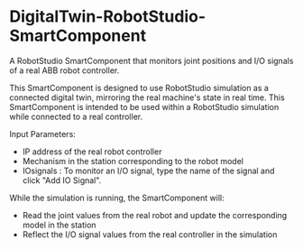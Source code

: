 # DigitalTwin-RobotStudio-SmartComponent
A RobotStudio SmartComponent that monitors joint positions and I/O signals of a real ABB robot controller.

This SmartComponent is designed to use RobotStudio simulation as a connected digital twin, mirroring the real machine's state in real time.
This SmartComponent is intended to be used within a RobotStudio simulation while connected to a real controller.

Input Parameters:
- IP address of the real robot controller
- Mechanism in the station corresponding to the robot model
- IOsignals : To monitor an I/O signal, type the name of the signal and click "Add IO Signal".

While the simulation is running, the SmartComponent will:
- Read the joint values from the real robot and update the corresponding model in the station
- Reflect the I/O signal values from the real controller in the simulation
